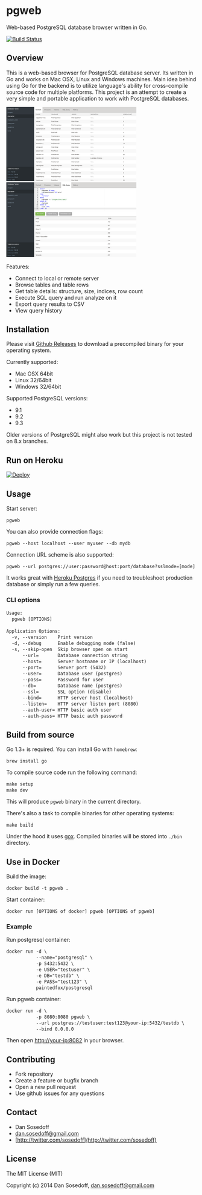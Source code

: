 # pgweb

Web-based PostgreSQL database browser written in Go.

[![Build Status](https://travis-ci.org/sosedoff/pgweb.svg?branch=master)](https://travis-ci.org/sosedoff/pgweb)

## Overview

This is a web-based browser for PostgreSQL database server. Its written in Go
and works on Mac OSX, Linux and Windows machines. Main idea behind using Go for the backend
is to utilize language's ability for cross-compile source code for multiple platforms. 
This project is an attempt to create a very simple and portable application to work with 
PostgreSQL databases.

<img src="screenshots/browse.png" width="345px" />
<img src="screenshots/query.png" width="345px" />

Features:

- Connect to local or remote server
- Browse tables and table rows
- Get table details: structure, size, indices, row count
- Execute SQL query and run analyze on it
- Export query results to CSV
- View query history

## Installation

Please visit [Github Releases](https://github.com/sosedoff/pgweb/releases) to download a 
precompiled binary for your operating system.

Currently supported:

- Mac OSX 64bit
- Linux 32/64bit
- Windows 32/64bit

Supported PostgreSQL versions:

- 9.1
- 9.2
- 9.3

Older versions of PostgreSQL might also work but this project is not tested on 
8.x branches.

## Run on Heroku

[![Deploy](https://www.herokucdn.com/deploy/button.png)](https://heroku.com/deploy?template=https://github.com/sosedoff/pgweb)

## Usage

Start server:

```
pgweb
```

You can also provide connection flags:

```
pgweb --host localhost --user myuser --db mydb
```

Connection URL scheme is also supported:

```
pgweb --url postgres://user:password@host:port/database?sslmode=[mode]
```

It works great with [Heroku Postgres](https://postgres.heroku.com) if you need 
to troubleshoot production database or simply run a few queries.

### CLI options

```
Usage:
  pgweb [OPTIONS]

Application Options:
  -v, --version    Print version
  -d, --debug      Enable debugging mode (false)
  -s, --skip-open  Skip browser open on start
      --url=       Database connection string
      --host=      Server hostname or IP (localhost)
      --port=      Server port (5432)
      --user=      Database user (postgres)
      --pass=      Password for user
      --db=        Database name (postgres)
      --ssl=       SSL option (disable)
      --bind=      HTTP server host (localhost)
      --listen=    HTTP server listen port (8080)
      --auth-user= HTTP basic auth user
      --auth-pass= HTTP basic auth password
```

## Build from source

Go 1.3+ is required. You can install Go with `homebrew`:

```
brew install go
```

To compile source code run the following command:

```
make setup
make dev
```

This will produce `pgweb` binary in the current directory.

There's also a task to compile binaries for other operating systems:

```
make build
```

Under the hood it uses [gox](https://github.com/mitchellh/gox). Compiled binaries
will be stored into `./bin` directory.


## Use in Docker

Build the image:

```
docker build -t pgweb .
```

Start container:

```
docker run [OPTIONS of docker] pgweb [OPTIONS of pgweb]
```

### Example

Run postgresql container:

```
docker run -d \
           --name="postgresql" \
           -p 5432:5432 \     
           -e USER="testuser" \
           -e DB="testdb" \
           -e PASS="test123" \
           paintedfox/postgresql
```

Run pgweb container:

```
docker run -d \
           -p 8080:8080 pgweb \
           --url postgres://testuser:test123@your-ip:5432/testdb \
           --bind 0.0.0.0
```

Then open [http://your-ip:8082](#) in your browser.

## Contributing

- Fork repository
- Create a feature or bugfix branch
- Open a new pull request
- Use github issues for any questions

## Contact

- Dan Sosedoff
- [dan.sosedoff@gmail.com](mailto:dan.sosedoff@gmail.com)
- [http://twitter.com/sosedoff](http://twitter.com/sosedoff)

## License

The MIT License (MIT)

Copyright (c) 2014 Dan Sosedoff, <dan.sosedoff@gmail.com>